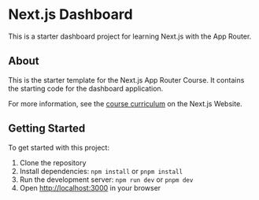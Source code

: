 # Next.js Dashboard

This is a starter dashboard project for learning Next.js with the App Router.

## About

This is the starter template for the Next.js App Router Course. It contains the starting code for the dashboard application.

For more information, see the [course curriculum](https://nextjs.org/learn) on the Next.js Website.

## Getting Started

To get started with this project:

1. Clone the repository
2. Install dependencies: `npm install` or `pnpm install`
3. Run the development server: `npm run dev` or `pnpm dev`
4. Open [http://localhost:3000](http://localhost:3000) in your browser
